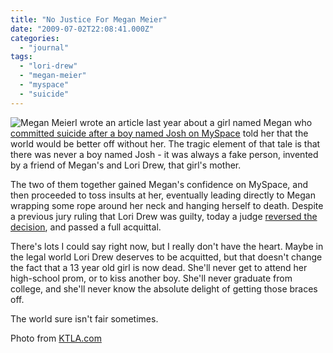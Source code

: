 ```yaml
---
title: "No Justice For Megan Meier"
date: "2009-07-02T22:08:41.000Z"
categories: 
  - "journal"
tags: 
  - "lori-drew"
  - "megan-meier"
  - "myspace"
  - "suicide"
---
```


![Megan Meier](images/46984939.jpg)I wrote an article last year about a girl named Megan who [committed suicide after a boy named Josh on MySpace](http://www.migratorynerd.com/2008/11/the-world-will-be-better-off-without-you/) told her that the world would be better off without her. The tragic element of that tale is that there was never a boy named Josh - it was always a fake person, invented by a friend of Megan's and Lori Drew, that girl's mother.

The two of them together gained Megan's confidence on MySpace, and then proceeded to toss insults at her, eventually leading directly to Megan wrapping some rope around her neck and hanging herself to death. Despite a previous jury ruling that Lori Drew was guilty, today a judge [reversed the decision](http://www.ktla.com/news/landing/ktla-myspace-suicide,0,1166066.story), and passed a full acquittal.

There's lots I could say right now, but I really don't have the heart. Maybe in the legal world Lori Drew deserves to be acquitted, but that doesn't change the fact that a 13 year old girl is now dead. She'll never get to attend her high-school prom, or to kiss another boy. She'll never graduate from college, and she'll never know the absolute delight of getting those braces off.

The world sure isn't fair sometimes.

Photo from [KTLA.com](http://www.ktla.com/news/landing/ktla-myspace-suicide,0,1166066.story)
